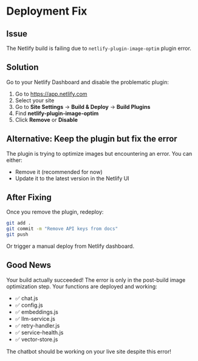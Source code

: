 # Deployment Fix

## Issue
The Netlify build is failing due to `netlify-plugin-image-optim` plugin error.

## Solution

Go to your Netlify Dashboard and disable the problematic plugin:

1. Go to https://app.netlify.com
2. Select your site
3. Go to **Site Settings** → **Build & Deploy** → **Build Plugins**
4. Find **netlify-plugin-image-optim**
5. Click **Remove** or **Disable**

## Alternative: Keep the plugin but fix the error

The plugin is trying to optimize images but encountering an error. You can either:
- Remove it (recommended for now)
- Update it to the latest version in the Netlify UI

## After Fixing

Once you remove the plugin, redeploy:

```bash
git add .
git commit -m "Remove API keys from docs"
git push
```

Or trigger a manual deploy from Netlify dashboard.

## Good News

Your build actually succeeded! The error is only in the post-build image optimization step. Your functions are deployed and working:
- ✅ chat.js
- ✅ config.js
- ✅ embeddings.js
- ✅ llm-service.js
- ✅ retry-handler.js
- ✅ service-health.js
- ✅ vector-store.js

The chatbot should be working on your live site despite this error!
